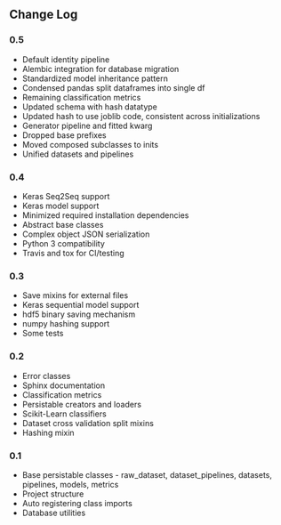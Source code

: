 ## Change Log

### 0.5
- Default identity pipeline
- Alembic integration for database migration
- Standardized model inheritance pattern
- Condensed pandas split dataframes into single df
- Remaining classification metrics
- Updated schema with hash datatype
- Updated hash to use joblib code, consistent across initializations
- Generator pipeline and fitted kwarg
- Dropped base prefixes
- Moved composed subclasses to inits
- Unified datasets and pipelines

### 0.4
- Keras Seq2Seq support
- Keras model support
- Minimized required installation dependencies
- Abstract base classes
- Complex object JSON serialization
- Python 3 compatibility
- Travis and tox for CI/testing

### 0.3
- Save mixins for external files
- Keras sequential model support
- hdf5 binary saving mechanism
- numpy hashing support
- Some tests

### 0.2
- Error classes
- Sphinx documentation
- Classification metrics
- Persistable creators and loaders
- Scikit-Learn classifiers
- Dataset cross validation split mixins
- Hashing mixin

### 0.1
- Base persistable classes - raw_dataset, dataset_pipelines, datasets, pipelines, models, metrics
- Project structure
- Auto registering class imports
- Database utilities
